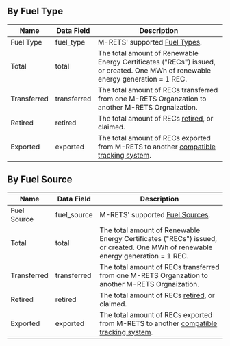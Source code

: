 ## By Fuel Type
| Name | Data Field  | Description  |
|---------------------------|--------------------------------------|-------------------------------------------------------------------------------------------------------------------------------------------------------|
|Fuel Type|fuel_type|M-RETS' supported [Fuel Types](https://mrets.github.io/Operating-Procedures/appendixb1).|
|Total|total|The total amount of Renewable Energy Certificates ("RECs") issued, or created. One MWh of renewable energy generation = 1 REC.|
|Transferred|transferred|The total amount of RECs transferred from one M-RETS Organzation to another M-RETS Orgnaization.|
|Retired|retired|The total amount of RECs [retired](https://mrets.github.io/Operating-Procedures/section4.2.5), or claimed.|
|Exported|exported|The total amount of RECs exported from M-RETS to another [compatible tracking system](https://www.mrets.org/registries/).|

## By Fuel Source
| Name | Data Field  | Description  |
|---------------------------|--------------------------------------|-------------------------------------------------------------------------------------------------------------------------------------------------------|
|Fuel Source|fuel_source|M-RETS' supported [Fuel Sources](https://mrets.github.io/Operating-Procedures/appendixb2).|
|Total|total|The total amount of Renewable Energy Certificates ("RECs") issued, or created. One MWh of renewable energy generation = 1 REC.|
|Transferred|transferred|The total amount of RECs transferred from one M-RETS Organzation to another M-RETS Orgnaization.|
|Retired|retired|The total amount of RECs [retired](https://mrets.github.io/Operating-Procedures/section4.2.5), or claimed.|
|Exported|exported|The total amount of RECs exported from M-RETS to another [compatible tracking system](https://www.mrets.org/registries/).|

